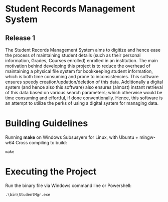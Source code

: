 # Student Records Management System

## Release 1

The Student Records Management System aims to digitize and hence ease the process of maintaining student details (such as their personal information, Grades, Courses enrolled) enrolled in an institution. The main motivation behind developing this project is to reduce the overhead of maintaining a physical file system for bookkeeping student information, which is both time consuming and prone to inconsistencies. This software ensures speedy creation/updation/deletion of this data. Additionally a digital system (and hence also this software) also ensures (almost) instant retrieval of this data based on various search parameters; which otherwise would be time consuming and effortful, if done conventionally.
Hence, this software is an attempt to utilize the perks of using a digital system for managing data.

# Building Guidelines
Running **make** on Windows Subsusyem for Linux, with Ubuntu + mingw-w64 Cross compiling to build:
```
make
```

# Executing the Project
Run the binary file via Windows command line or Powershell:
```
.\bin\StudentMgr.exe
```
